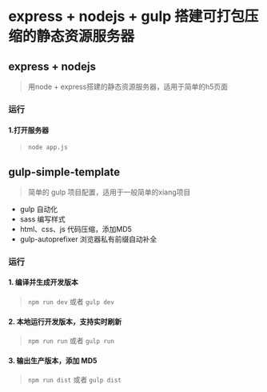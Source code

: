 # express + nodejs + gulp 搭建可打包压缩的静态资源服务器

## express + nodejs
> 用node + express搭建的静态资源服务器，适用于简单的h5页面

### 运行

#### 1.打开服务器

> `node app.js`

## gulp-simple-template
> 简单的 gulp 项目配置，适用于一般简单的xiang项目

- gulp 自动化
- sass 编写样式
- html、css、js 代码压缩，添加MD5
- gulp-autoprefixer 浏览器私有前缀自动补全

### 运行

#### 1. 编译并生成开发版本

> `npm run dev` 或者 `gulp dev`

#### 2. 本地运行开发版本，支持实时刷新

> `npm run run` 或者 `gulp run`

#### 3. 输出生产版本，添加 MD5

> `npm run dist` 或者 `gulp dist`


